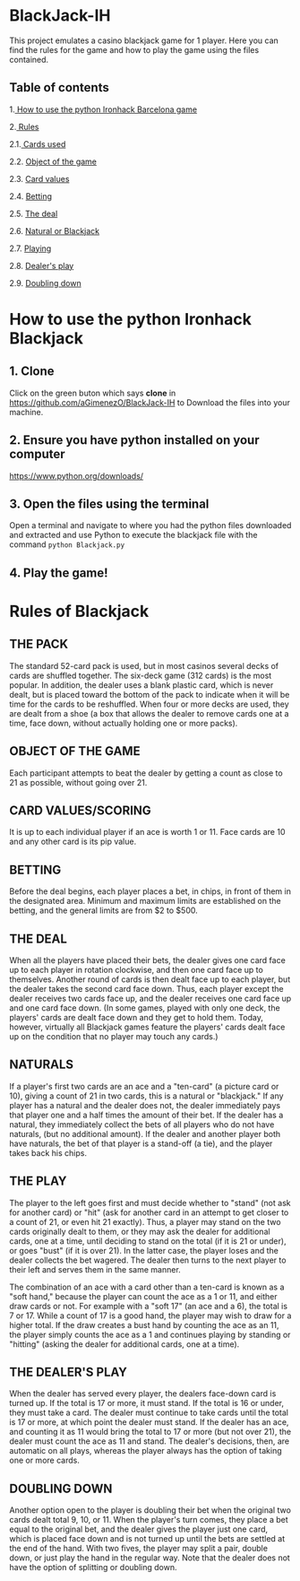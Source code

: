 # BlackJack-IH
This project emulates a casino blackjack game for 1 player. Here you can find the rules for the game and how to play the game using the files contained.

## Table of contents
1.[ How to use the python Ironhack Barcelona game](#use_program)

2.[ Rules](#rules)

  2.1.[ Cards used](#cards)
  
  2.2. [Object of the game](#object)
  
  2.3. [Card values](#values)
  
  2.4. [Betting](#betting)
  
  2.5. [The deal](#deal)
  
  2.6. [Natural or Blackjack](#natural)
  
  2.7. [Playing](#playing)
  
  2.8. [Dealer's play](#dealer)
  
  2.9. [Doubling down](#double)

<a name="use_program"></a>
# How to use the python Ironhack Blackjack

## 1. Clone
Click on the green buton which says **clone** in https://github.com/aGimenezO/BlackJack-IH to Download the files into your machine.

## 2. Ensure you have python installed on your computer
https://www.python.org/downloads/

## 3. Open the files using the terminal
Open a terminal and navigate to where you had the python files downloaded and extracted and use Python to execute the blackjack file with the command ```python Blackjack.py```

## 4. Play the game!


<a name="rules"></a>
# Rules of Blackjack
<a name="cards"></a>
## THE PACK
The standard 52-card pack is used, but in most casinos several decks of cards are shuffled together. The six-deck game (312 cards) is the most popular. In addition, the dealer uses a blank plastic card, which is never dealt, but is placed toward the bottom of the pack to indicate when it will be time for the cards to be reshuffled. When four or more decks are used, they are dealt from a shoe (a box that allows the dealer to remove cards one at a time, face down, without actually holding one or more packs).

<a name="object"></a>
## OBJECT OF THE GAME
Each participant attempts to beat the dealer by getting a count as close to 21 as possible, without going over 21.

<a name="values"></a>
## CARD VALUES/SCORING
It is up to each individual player if an ace is worth 1 or 11. Face cards are 10 and any other card is its pip value.

<a name="betting"></a>
## BETTING
Before the deal begins, each player places a bet, in chips, in front of them in the designated area. Minimum and maximum limits are established on the betting, and the general limits are from $2 to $500.

<a name="deal"></a>
## THE DEAL
When all the players have placed their bets, the dealer gives one card face up to each player in rotation clockwise, and then one card face up to themselves. Another round of cards is then dealt face up to each player, but the dealer takes the second card face down. Thus, each player except the dealer receives two cards face up, and the dealer receives one card face up and one card face down. (In some games, played with only one deck, the players' cards are dealt face down and they get to hold them. Today, however, virtually all Blackjack games feature the players' cards dealt face up on the condition that no player may touch any cards.)

<a name="natural"></a>
## NATURALS
If a player's first two cards are an ace and a "ten-card" (a picture card or 10), giving a count of 21 in two cards, this is a natural or "blackjack." If any player has a natural and the dealer does not, the dealer immediately pays that player one and a half times the amount of their bet. If the dealer has a natural, they immediately collect the bets of all players who do not have naturals, (but no additional amount). If the dealer and another player both have naturals, the bet of that player is a stand-off (a tie), and the player takes back his chips.

<a name="playing"></a>
## THE PLAY
The player to the left goes first and must decide whether to "stand" (not ask for another card) or "hit" (ask for another card in an attempt to get closer to a count of 21, or even hit 21 exactly). Thus, a player may stand on the two cards originally dealt to them, or they may ask the dealer for additional cards, one at a time, until deciding to stand on the total (if it is 21 or under), or goes "bust" (if it is over 21). In the latter case, the player loses and the dealer collects the bet wagered. The dealer then turns to the next player to their left and serves them in the same manner.

The combination of an ace with a card other than a ten-card is known as a "soft hand," because the player can count the ace as a 1 or 11, and either draw cards or not. For example with a "soft 17" (an ace and a 6), the total is 7 or 17. While a count of 17 is a good hand, the player may wish to draw for a higher total. If the draw creates a bust hand by counting the ace as an 11, the player simply counts the ace as a 1 and continues playing by standing or "hitting" (asking the dealer for additional cards, one at a time).

<a name="dealer"></a>
## THE DEALER'S PLAY
When the dealer has served every player, the dealers face-down card is turned up. If the total is 17 or more, it must stand. If the total is 16 or under, they must take a card. The dealer must continue to take cards until the total is 17 or more, at which point the dealer must stand. If the dealer has an ace, and counting it as 11 would bring the total to 17 or more (but not over 21), the dealer must count the ace as 11 and stand. The dealer's decisions, then, are automatic on all plays, whereas the player always has the option of taking one or more cards.

<a name="double"></a>
## DOUBLING DOWN
Another option open to the player is doubling their bet when the original two cards dealt total 9, 10, or 11. When the player's turn comes, they place a bet equal to the original bet, and the dealer gives the player just one card, which is placed face down and is not turned up until the bets are settled at the end of the hand. With two fives, the player may split a pair, double down, or just play the hand in the regular way. Note that the dealer does not have the option of splitting or doubling down.

